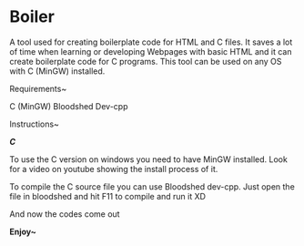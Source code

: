 # Boiler
A tool used for creating boilerplate code for HTML and C files.
It saves a lot of time when learning or developing Webpages with basic HTML and it can create boilerplate code for C programs.
This tool can be used on any OS with C (MinGW) installed.

Requirements~

C (MinGW)
Bloodshed Dev-cpp


Instructions~<br/>

<b><i>C</i></b>

To use the C version on windows you need to have MinGW installed. Look for a video on youtube showing the install process of it.

To compile the C source file you can use Bloodshed dev-cpp.
Just open the file in bloodshed and hit F11 to compile and run it XD

And now the codes come out


<b>Enjoy~</b>
